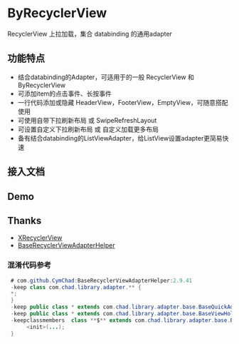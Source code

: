 # ByRecyclerView
RecyclerView 上拉加载，集合 databinding 的通用adapter


## 功能特点
 - 结合databinding的Adapter，可适用于的一般 RecyclerView 和 ByRecyclerView
 - 可添加item的点击事件、长按事件
 - 一行代码添加或隐藏 HeaderView，FooterView，EmptyView，可随意搭配使用
 - 可使用自带下拉刷新布局 或 SwipeRefreshLayout
 - 可设置自定义下拉刷新布局 或 自定义加载更多布局
 - 备有结合databinding的ListViewAdapter，给ListView设置adapter更简易快速


## 接入文档

## Demo

## Thanks
 - [XRecyclerView](https://github.com/XRecyclerView/XRecyclerView)
 - [BaseRecyclerViewAdapterHelper](https://github.com/CymChad/BaseRecyclerViewAdapterHelper)

### 混淆代码参考
```java
 # com.github.CymChad:BaseRecyclerViewAdapterHelper:2.9.41
 -keep class com.chad.library.adapter.** {
 *;
 }
 -keep public class * extends com.chad.library.adapter.base.BaseQuickAdapter
 -keep public class * extends com.chad.library.adapter.base.BaseViewHolder
 -keepclassmembers  class **$** extends com.chad.library.adapter.base.BaseViewHolder {
      <init>(...);
 }
```